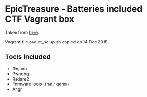EpicTreasure - Batteries included CTF Vagrant box
=================================================

Taken from [here](https://github.com/thebarbershopper/epictreasure).

Vagrant file and et_setup.sh copied on 14 Dec 2015.

Tools included
--------------

+ Binjitsu
+ Pwndbg
+ Radare2
+ Firmware tools (fmk / qemu)
+ Angr
